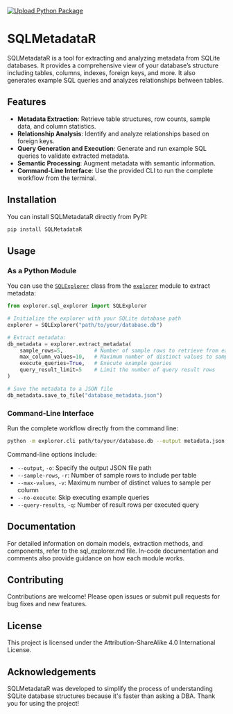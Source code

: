[![Upload Python Package](https://github.com/Nechja/SQLMetadataR/actions/workflows/python-publish.yml/badge.svg)](https://github.com/Nechja/SQLMetadataR/actions/workflows/python-publish.yml)
# SQLMetadataR

SQLMetadataR is a tool for extracting and analyzing metadata from SQLite databases. It provides a comprehensive view of your database’s structure including tables, columns, indexes, foreign keys, and more. It also generates example SQL queries and analyzes relationships between tables.

## Features

- **Metadata Extraction**: Retrieve table structures, row counts, sample data, and column statistics.
- **Relationship Analysis**: Identify and analyze relationships based on foreign keys.
- **Query Generation and Execution**: Generate and run example SQL queries to validate extracted metadata.
- **Semantic Processing**: Augment metadata with semantic information.
- **Command-Line Interface**: Use the provided CLI to run the complete workflow from the terminal.

## Installation

You can install SQLMetadataR directly from PyPI:

```sh
pip install SQLMetadataR
```

## Usage

### As a Python Module

You can use the [`SQLExplorer`](explorer/sql_explorer.py) class from the [`explorer`](explorer) module to extract metadata:

```python
from explorer.sql_explorer import SQLExplorer

# Initialize the explorer with your SQLite database path
explorer = SQLExplorer("path/to/your/database.db")

# Extract metadata:
db_metadata = explorer.extract_metadata(
    sample_rows=5,          # Number of sample rows to retrieve from each table
    max_column_values=10,   # Maximum number of distinct values to sample per column
    execute_queries=True,   # Execute example queries
    query_result_limit=5    # Limit the number of query result rows
)

# Save the metadata to a JSON file
db_metadata.save_to_file("database_metadata.json")
```

### Command-Line Interface

Run the complete workflow directly from the command line:

```bash
python -m explorer.cli path/to/your/database.db --output metadata.json
```

Command-line options include:
- `--output`, `-o`: Specify the output JSON file path
- `--sample-rows`, `-r`: Number of sample rows to include per table
- `--max-values`, `-v`: Maximum number of distinct values to sample per column
- `--no-execute`: Skip executing example queries
- `--query-results`, `-q`: Number of result rows per executed query

## Documentation

For detailed information on domain models, extraction methods, and components, refer to the sql_explorer.md file. In-code documentation and comments also provide guidance on how each module works.

## Contributing

Contributions are welcome! Please open issues or submit pull requests for bug fixes and new features.

## License

This project is licensed under the Attribution-ShareAlike 4.0 International License.

## Acknowledgements

SQLMetadataR was developed to simplify the process of understanding SQLite database structures because it's faster than asking a DBA. Thank you for using the project!